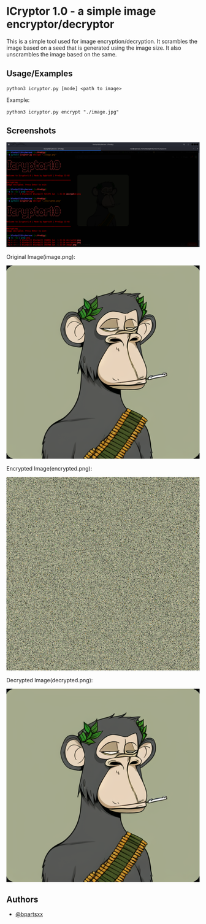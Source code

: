 
# ICryptor 1.0 - a simple image encryptor/decryptor

This is a simple tool used for image encryption/decryption. It scrambles the image based on a seed that is generated using the image size. It also unscrambles the image based on the same.


## Usage/Examples

```
python3 icryptor.py [mode] <path to image>
```

Example:

```
python3 icryptor.py encrypt "./image.jpg"
```


## Screenshots

![App Screenshot](https://raw.githubusercontent.com/bpartsxx/Prodigy_CS_02/main/Screenshot.png)

Original Image(image.png):

![Original image](https://raw.githubusercontent.com/bpartsxx/Prodigy_CS_02/main/image.png)

Encrypted Image(encrypted.png):

![Encrypted image](https://raw.githubusercontent.com/bpartsxx/Prodigy_CS_02/main/encrypted.png)

Decrypted Image(decrypted.png):

![Decrypted image](https://raw.githubusercontent.com/bpartsxx/Prodigy_CS_02/main/decrypted.png)
## Authors

- [@bpartsxx](https://www.github.com/bpartsxx)

